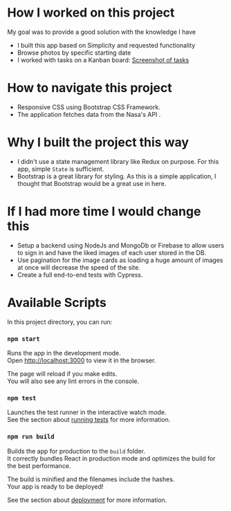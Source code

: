 # How I worked on this project

My goal was to provide a good solution with the knowledge I have

* I built this app based on Simplicity and requested functionality
* Browse photos by specific starting date
* I worked with tasks on a Kanban board: [Screenshot of tasks](https://screenshot.click/21-09-5ez7z-z2ies.png)

# How to navigate this project

* Responsive CSS using Bootstrap CSS Framework.
* The application fetches data from the Nasa's API .

# Why I built the project this way

* I didn't use a state management library like Redux on purpose. For this app, simple `State` is sufficient. 
* Bootstrap is a great library for styling. As this is a simple application, I thought that Bootstrap would be a great use in here.


# If I had more time I would change this

* Setup a backend using NodeJs and MongoDb or Firebase to allow users to sign in and have the liked images of each user stored in the DB.
* Use pagination for the image cards as loading a huge amount of images at once will decrease the speed of the site.
* Create a full end-to-end tests with Cypress.

# Available Scripts
In this project directory, you can run: 

### `npm start`

Runs the app in the development mode.\
Open [http://localhost:3000](http://localhost:3000) to view it in the browser.

The page will reload if you make edits.\
You will also see any lint errors in the console.

### `npm test`

Launches the test runner in the interactive watch mode.\
See the section about [running tests](https://facebook.github.io/create-react-app/docs/running-tests) for more information.

### `npm run build`

Builds the app for production to the `build` folder.\
It correctly bundles React in production mode and optimizes the build for the best performance.

The build is minified and the filenames include the hashes.\
Your app is ready to be deployed!

See the section about [deployment](https://facebook.github.io/create-react-app/docs/deployment) for more information.

